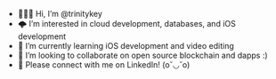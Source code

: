 - 👩🏻‍💻 Hi, I’m @trinitykey
- 🌩 I’m interested in cloud development, databases, and iOS development
- 🌱 I’m currently learning iOS development and video editing
- 🍧 I’m looking to collaborate on open source blockchain and dapps :)
- 💌 Please connect with me on LinkedIn! (o˘◡˘o)



<!---
trinitykey/trinitykey is a ✨ special ✨ repository because its `README.md` (this file) appears on your GitHub profile.
You can click the Preview link to take a look at your changes.
--->
